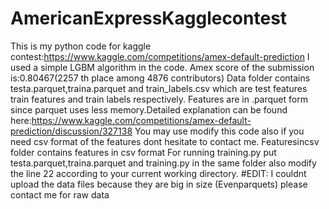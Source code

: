 # AmericanExpressKagglecontest
This is my python code for kaggle contest:https://www.kaggle.com/competitions/amex-default-prediction
I used a simple LGBM algorithm in the code. Amex score of the submission is:0.80467(2257 th place among 4876 contributors)
Data folder contains testa.parquet,traina.parquet and train_labels.csv which are test features train features and train labels respectively.
Features are in .parquet form since parquet uses less memory.Detailed explanation can be found here:https://www.kaggle.com/competitions/amex-default-prediction/discussion/327138
You may use modify this code also if you need csv format of the features dont hesitate to contact me.
Featuresincsv folder contains features in csv format
For running training.py put testa.parquet,traina.parquet and training.py in the same folder also modify the line 22 according to your current working directory.
#EDIT:
I couldnt upload the data files because they are big in size (Evenparquets) please contact me for raw data
